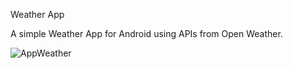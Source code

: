 Weather App

A simple Weather App for Android using APIs from Open Weather.


![AppWeather](https://github.com/donMakrel/WeatherApp/assets/73997770/92bc50cf-e566-4832-8cd9-258128d4f9c4)
